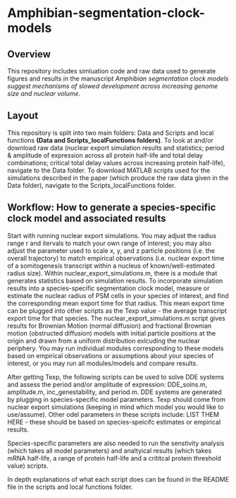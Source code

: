 # Amphibian-segmentation-clock-models

## Overview

This repository includes simluation code and raw data used to generate figures and results in the manuscript *Amphibian segmentation clock models suggest mechanisms of slowed development across increasing genome size and nuclear volume*. 

## Layout

This repository is split into two main folders: Data and Scripts and local functions __(Data and Scripts_localFunctions folders)__. To look at and/or download raw data (nuclear export simulation results and statistics; period & amplitude of expression across all protein half-life and total delay combinations; critical total delay values across increasing protein half-life), navigate to the Data folder. To download MATLAB scripts used for the simulations described in the paper (which produce the raw data given in the Data folder), navigate to the Scripts_localFunctions folder. 

                  
## Workflow: How to generate a species-specific clock model and associated results

Start with running nuclear export simulations. You may adjust the radius range r and itervals to match your own range of interest; you may also adjust the parameter used to scale x, y, and z particle positions (i.e. the overall trajectory) to match empirical observations (i.e. nuclear export time of a somitogenesis transcript within a nucleus of known/well-estimated radius size). Within nuclear_export_simulations.m, there is a module that generates statistics based on simulation results. To incorporate simulation results into a species-specific segmentation clock model, measure or estimate the nuclear radius of PSM cells in your species of interest, and find the corresponding mean export time for that radius. This mean export time can be plugged into other scripts as the Texp value - the average transcript export time for that species. The nuclear_export_simulations.m script gives results for Brownian Motion (normal diffusion) and fractional Brownian motion (obstructed diffusion) models with initial particle positions at the origin and drawn from a uniform distribution exlcuding the nuclear periphery. You may run individual modules corresponding to these models based on empirical observations or assumptions about your species of interest, or you may run all modules/models and compare results.

After getting Texp, the following scripts can be used to solve DDE systems and assess the period and/or amplitude of expression: DDE_solns.m, amplitude.m, inc_genestability, and period.m. DDE systems are generated by plugging in species-specific model parameters. Texp should come from nuclear export simulations (keeping in mind which model you would like to use/assume). Other odel parameters in these scripts include: LIST THEM HERE - these should be based on species-speicifc estimates or empirical results.

Species-specific parameters are also needed to run the senstivity analysis (which takes all model parameters) and analtyical results (which takes mRNA half-life, a range of protein half-life and a crititcal protein threshold value) scripts. 

In depth explanations of what each script does can be found in the README file in the scripts and local functions folder. 





